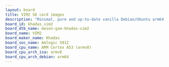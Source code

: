 ```yaml
---
layout: board
title: VIM2 SD card images
description: "Minimal, pure and up-to-date vanilla Debian/Ubuntu arm64 SD card images for VIM2 by Khadas, SoC: Amlogic S912, CPU ISA: armv8"
board_id: khadas_vim2
board_dtb_name: meson-gxm-khadas-vim2
board_name: VIM2
board_maker_name: Khadas
board_soc_name: Amlogic S912
board_cpu_name: ARM Cortex A53 (armv8)
board_cpu_arch_isa: armv8
board_cpu_arch_debian: arm64
---
```

